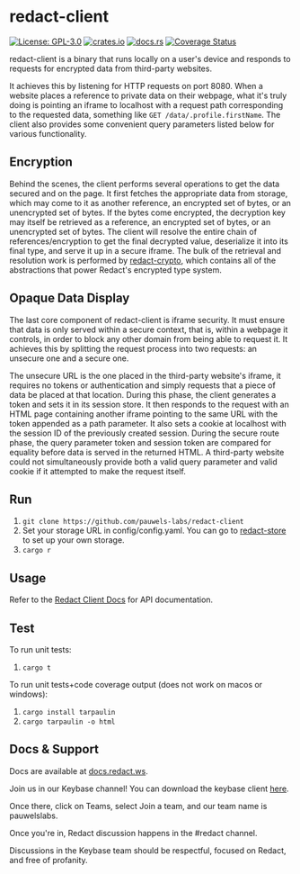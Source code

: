 # redact-client
[![License: GPL-3.0](https://badgen.net/github/license/pauwels-labs/redact-client?color=blue)](https://opensource.org/licenses/GPL-3.0) [![crates.io](https://badgen.net/crates/v/redact-client?color=blue)](https://crates.io/crates/redact-client) [![docs.rs](https://img.shields.io/docsrs/redact-client?style=flat)](https://docs.rs/redact-client) [![Coverage Status](https://badgen.net/coveralls/c/github/pauwels-labs/redact-client/main)](https://coveralls.io/github/pauwels-labs/redact-client?branch=main)

redact-client is a binary that runs locally on a user's device and responds to requests for encrypted data from third-party websites.

It achieves this by listening for HTTP requests on port 8080. When a website places a reference to private data on their webpage, what it's truly doing is pointing an iframe to localhost with a request path corresponding to the requested data, something like `GET /data/.profile.firstName`. The client also provides some convenient query parameters listed below for various functionality.

## Encryption

Behind the scenes, the client performs several operations to get the data secured and on the page. It first fetches the appropriate data from storage, which may come to it as another reference, an encrypted set of bytes, or an unencrypted set of bytes. If the bytes come encrypted, the decryption key may itself be retrieved as a reference, an encrypted set of bytes, or an unencrypted set of bytes. The client will resolve the entire chain of references/encryption to get the final decrypted value, deserialize it into its final type, and serve it up in a secure iframe. The bulk of the retrieval and resolution work is performed by [redact-crypto](https://github.com/pauwels-labs/redact-crypto), which contains all of the abstractions that power Redact's encrypted type system.

## Opaque Data Display

The last core component of redact-client is iframe security. It must ensure that data is only served within a secure context, that is, within a webpage it controls, in order to block any other domain from being able to request it. It achieves this by splitting the request process into two requests: an unsecure one and a secure one. 

The unsecure URL is the one placed in the third-party website's iframe, it requires no tokens or authentication and simply requests that a piece of data be placed at that location. During this phase, the client generates a token and sets it in its session store. It then responds to the request with an HTML page containing another iframe pointing to the same URL with the token appended as a path parameter. It also sets a cookie at localhost with the session ID of the previously created session. During the secure route phase, the query parameter token and session token are compared for equality before data is served in the returned HTML. A third-party website could not simultaneously provide both a valid query parameter and valid cookie if it attempted to make the request itself.

## Run
1. `git clone https://github.com/pauwels-labs/redact-client`
2. Set your storage URL in config/config.yaml. You can go to [redact-store](https://github.com/pauwels-labs/redact-store) to set up your own storage.
3. `cargo r`

## Usage
Refer to the [Redact Client Docs](https://docs.redact.ws/en/latest/client.html) for API documentation.

## Test
To run unit tests:
1. `cargo t`

To run unit tests+code coverage output (does not work on macos or windows):
1. `cargo install tarpaulin`
2. `cargo tarpaulin -o html`

## Docs & Support
Docs are available at [docs.redact.ws](https://docs.redact.ws).

Join us in our Keybase channel! You can download the keybase client [here](https://keybase.io/download).

Once there, click on Teams, select Join a team, and our team name is pauwelslabs.

Once you're in, Redact discussion happens in the #redact channel.

Discussions in the Keybase team should be respectful, focused on Redact, and free of profanity.
